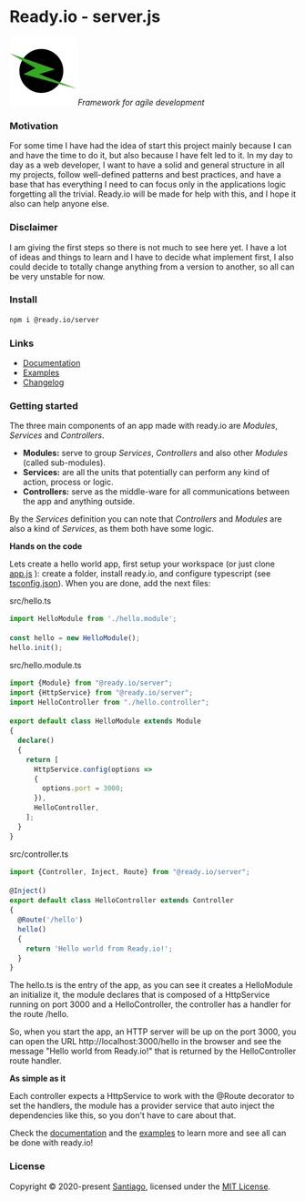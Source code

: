 # Ready.io - server.js

<img src="logo.png" alt="logo" />*Framework for agile development*

### Motivation

For some time I have had the idea of start this project mainly because I can and have the time to do it, but also because I have felt led to it. In my day to day as a web developer, I want to have a solid and general structure in all my projects, follow well-defined patterns and best practices, and have a base that has everything I need to can focus only in the applications logic forgetting all the trivial. Ready.io will be made for help with this, and I hope it also can help anyone else.

### Disclaimer

I am giving the first steps so there is not much to see here yet. I have a lot of ideas and things to learn and I have to decide what implement first, I also could decide to totally change anything from a version to another, so all can be very unstable for now.

### Install

```bash
npm i @ready.io/server
```

### Links

- [Documentation](docs)
- [Examples](examples)
- [Changelog](CHANGELOG.md)

### Getting started

The three main components of an app made with ready.io are *Modules*, *Services* and *Controllers*.

- **Modules:** serve to group *Services*, *Controllers* and also other *Modules* (called sub-modules).
- **Services:** are all the units that potentially can perform any kind of action, process or logic.
- **Controllers:**  serve as the middle-ware for all communications between the app and anything outside.

By the *Services* definition you can note that *Controllers* and *Modules* are also a kind of *Services*, as them both have some logic.

**Hands on the code**

Lets create a hello world app, first setup your workspace (or just clone [app.js](https://github.com/ready-io/app.js) ): create a folder, install ready.io, and configure typescript (see [tsconfig.json](tsconfig.json)). When you are done, add the next files:

src/hello.ts

```typescript
import HelloModule from './hello.module';

const hello = new HelloModule();
hello.init();
```

src/hello.module.ts

```typescript
import {Module} from "@ready.io/server";
import {HttpService} from "@ready.io/server";
import HelloController from "./hello.controller";

export default class HelloModule extends Module
{
  declare()
  {
    return [
      HttpService.config(options =>
      {
        options.port = 3000;
      }),
      HelloController,
    ];
  }
}
```

src/controller.ts

```typescript
import {Controller, Inject, Route} from "@ready.io/server";

@Inject()
export default class HelloController extends Controller
{
  @Route('/hello')
  hello()
  {
    return 'Hello world from Ready.io!';
  }
}
```

The hello.ts is the entry of the app, as you can see it creates a HelloModule an initialize it, the module declares that is composed of a HttpService running on port 3000 and a HelloController, the controller has a handler for the route /hello.

So, when you start the app, an HTTP server will be up on the port 3000, you can open the URL http://localhost:3000/hello in the browser and see the message "Hello world from Ready.io!" that is returned by the HelloController route handler.

**As simple as it**

Each controller expects a HttpService to work with the @Route decorator to set the handlers, the module has a provider service that auto inject the dependencies like this, so you don't have to care about that.

Check the [documentation](docs) and the [examples](examples) to learn more and see all can be done with ready.io!

### License

Copyright &copy; 2020-present [Santiago](hrcarsan@gmail.com), licensed under the [MIT License](LICENSE).
